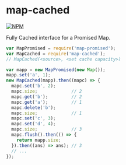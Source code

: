 # map-cached

[![NPM](https://nodei.co/npm/map-cached.png)](https://nodei.co/npm/map-cached/)

Fully Cached interface for a Promised Map.

```javascript
var MapPromised = require('map-promised');
var MapCached = require('map-cached');
// MapCached(<source>, <set cache capacity>)

var mapp = new MapPromised(new Map());
mapp.set('a', 1);
new MapCached(mapp).then((mapc) => {
  mapc.set('b', 2);
  mapc.size;             // 2
  mapc.get('b');         // 2
  mapc.get('a');         // 1
  mapc.delete('b');
  mapc.size;             // 1
  mapc.set('c', 3);
  mapc.set('d', 4);
  mapc.size;             // 3
  mapc.flush().then(() => {
    return mapp.size;
  }).then((ans) => ans); // 3
  // ...
});
```
